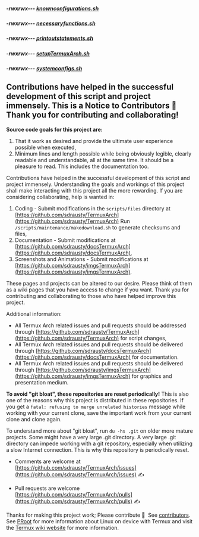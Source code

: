 ##### -rwxrwx--- [knownconfigurations.sh](https://raw.githubusercontent.com/sdrausty/TermuxArch/scripts/files/master/knownconfigurations.sh)

##### -rwxrwx--- [necessaryfunctions.sh](https://raw.githubusercontent.com/sdrausty/TermuxArch/scripts/files/master/necessaryfunctions.sh)

##### -rwxrwx--- [printoutstatements.sh](https://raw.githubusercontent.com/sdrausty/TermuxArch/scripts/files/master/printoutstatements.sh)

##### -rwxrwx--- [setupTermuxArch.sh](https://raw.githubusercontent.com/sdrausty/TermuxArch/scripts/files/master/setupTermuxArch.sh)

##### -rwxrwx--- [systemconfigs.sh](https://raw.githubusercontent.com/sdrausty/TermuxArch/scripts/files/master/systemconfigs.sh)

## Contributions have helped in the successful development of this script and project immensely.  This is a Notice to Contributors  📲 __Thank you for contributing and collaborating!__  

__Source code goals for this project are:__
1. That it work as desired and provide the ultimate user experience possible when executed, 
2. Minimum lines and length possible while being obviously legible, clearly readable and understandable, all at the same time.  It should be a pleasure to read.  This includes the documentation too.

Contributions have helped in the successful development of this script and project immensely.  Understanding the goals and workings of this project shall make interacting with this project all the more rewarding.  If you are considering collaborating, help is wanted in:
1. Coding - Submit modifications in the `scripts/files` directory at [https://github.com/sdrausty/TermuxArch](https://github.com/sdrausty/TermuxArch) Run `/scripts/maintenance/makedownload.sh` to generate checksums and files, 
2. Documentation - Submit modifications at [https://github.com/sdrausty/docsTermuxArch](https://github.com/sdrausty/docsTermuxArch),  
3. Screenshots and Animations - Submit modifications at [https://github.com/sdrausty/imgsTermuxArch](https://github.com/sdrausty/imgsTermuxArch).  

These pages and projects can be altered to our desire. Please think of them as a wiki pages that you have access to change if you want.  Thank you for contributing and collaborating to those who have helped improve this project.  

Additional information: 
* All Termux Arch related issues and pull requests should be addressed through [https://github.com/sdrausty/TermuxArch](https://github.com/sdrausty/TermuxArch) for script changes,
* All Termux Arch related issues and pull requests should be delivered through [https://github.com/sdrausty/docsTermuxArch](https://github.com/sdrausty/docsTermuxArch) for documentation.  
* All Termux Arch related issues and pull requests should be delivered through [https://github.com/sdrausty/imgsTermuxArch](https://github.com/sdrausty/imgsTermuxArch) for graphics and presentation medium.

__To avoid "git bloat", these repositories are reset periodically!__  This is also one of the reasons why this project is distributed in these repositories.  If you get a `fatal: refusing to merge unrelated histories` message while working with your current clone, save the important work from your current clone and clone again.

To understand more about "git bloat", run `du -hs .git` on older more mature projects.  Some might have a very large .git directory.  A very large .git directory can impede working with a git repository, especially when utilizing a slow Internet connection. This is why this repository is periodically reset.  

* Comments are welcome at [https://github.com/sdrausty/TermuxArch/issues](https://github.com/sdrausty/TermuxArch/issues) ✍

* Pull requests are welcome [https://github.com/sdrausty/TermuxArch/pulls](https://github.com/sdrausty/TermuxArch/pulls) ✍

Thanks for making this project work; Please contribute 🔆  See [contributors](./Contributors.md).  See [PRoot](docs/docs/PRoot) for more information about Linux on device with Termux and visit the [Termux wiki website](https://wiki.termux.com/) for more information.
